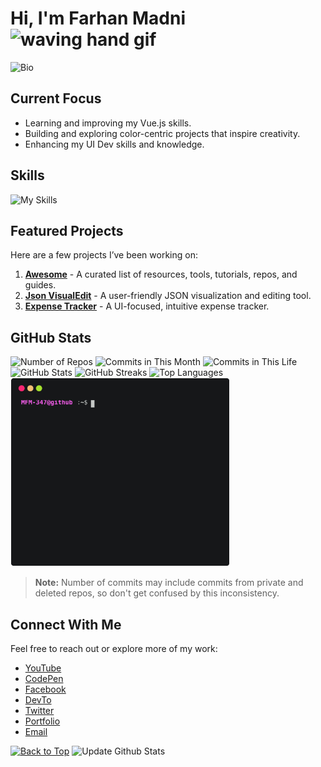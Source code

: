 <div id="top"></div>

# Hi, I'm Farhan Madni <img src="https://user-images.githubusercontent.com/72663882/171687151-bb31c996-c9d2-49c8-b593-734946893b23.gif" alt="waving hand gif" aria-hidden="true" width="30px" />

![Bio](https://readme-typing-svg.demolab.com?font=Fira+Code&duration=4000&pause=1000&color=7F39CD&width=400&lines=Frontend+Vue.js+Dev+and;explorer+of+color-themed+projects)

## Current Focus

- Learning and improving my Vue.js skills.
- Building and exploring color-centric projects that inspire creativity.
- Enhancing my UI Dev skills and knowledge.

## Skills

![My Skills](https://skillicons.dev/icons?i=html,css,js,tailwind,bootstrap,md,vite,npm,vue,py&theme=dark)

## Featured Projects

Here are a few projects I’ve been working on:

1. **[Awesome](https://github.com/MFM-347/Awesome)** - A curated list of resources, tools, tutorials, repos, and guides.
2. **[Json VisualEdit](https://github.com/MFM-347/Json-VisualEdit)** - A user-friendly JSON visualization and editing tool.
3. **[Expense Tracker](https://github.com/MFM-347/Vue-Expense-Tracker)** - A UI-focused, intuitive expense tracker.

## GitHub Stats

<img height="24" src="https://badges.strrl.dev/repos/MFM-347?color=17171f&style=for-the-badge&labelColor=7F39CD" alt="Number of Repos">
<img height="24" src="https://badges.strrl.dev/commits/monthly/MFM-347?color=17171f&style=for-the-badge&labelColor=7F39CD" alt="Commits in This Month">
<img height="24" src="https://badges.strrl.dev/commits/all/MFM-347?color=17171f&style=for-the-badge&labelColor=7F39CD" alt="Commits in This Life">
        
<img height="150" src="https://github-readme-stats.vercel.app/api?username=MFM-347&show_icons=true&theme=midnight-purple" alt="GitHub Stats">
<img height="150" src="https://streak-stats.demolab.com/?user=MFM-347&theme=midnight-purple" alt="GitHub Streaks">

<img height="300" src="https://github-readme-stats.vercel.app/api/top-langs/?username=MFM-347&theme=midnight-purple&size_weight=0.5&count_weight=0.5" alt="Top Languages">
<img height="300" src="./github_stats.svg" style="border: 1px solid white; border-radius: 4.5px" alt="Git Stats MFM-347">

> **Note:** Number of commits may include commits from private and deleted repos, so don't get confused by this inconsistency.

## Connect With Me

Feel free to reach out or explore more of my work:

- [YouTube](https://www.youtube.com/@T4C-347)
- [CodePen](https://codepen.io/MFM-347)
- [Facebook](https://www.facebook.com/mfm347)
- [DevTo](https://dev.to/mfm347)
- [Twitter](https://twitter.com/@mfm347)
- [Portfolio](https://xyzdev.vercel.app)
- [Email](mailto:madnifm347@outlook.com)

[![Back to Top](https://img.shields.io/badge/-BACK_TO_TOP-000000?style=flat-square&labelColor=7F39CD)](#top)
![Update Github Stats](https://github.com/MFM-347/MFM-347/actions/workflows/main.yml/badge.svg)
